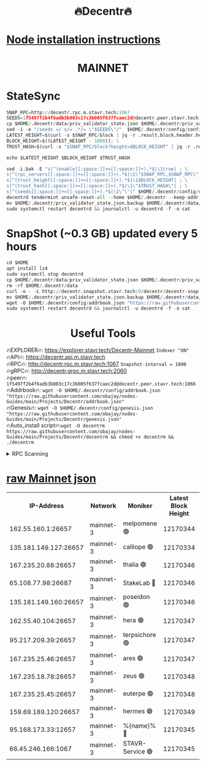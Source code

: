 <h1 align="center"> 🔥Decentr🔥</h1>

[Node installation instructions](https://github.com/obajay/nodes-Guides/tree/main/Projects/Decentr)
=
<h1 align="center"> MAINNET</h1>

# StateSync
```python
SNAP_RPC=http://decentr.rpc.m.stavr.tech:1067
SEEDS=1f5497f2b4f6adb3b803c17c3b005f637fcaec2d@decentr.peer.stavr.tech:1066
cp $HOME/.decentr/data/priv_validator_state.json $HOME/.decentr/priv_validator_state.json.backup
sed -i -e "/seeds =/ s/= .*/= \"$SEEDS\"/"  $HOME/.decentr/config/config.toml
LATEST_HEIGHT=$(curl -s $SNAP_RPC/block | jq -r .result.block.header.height); \
BLOCK_HEIGHT=$((LATEST_HEIGHT - 1000)); \
TRUST_HASH=$(curl -s "$SNAP_RPC/block?height=$BLOCK_HEIGHT" | jq -r .result.block_id.hash)

echo $LATEST_HEIGHT $BLOCK_HEIGHT $TRUST_HASH

sed -i.bak -E "s|^(enable[[:space:]]+=[[:space:]]+).*$|\1true| ; \
s|^(rpc_servers[[:space:]]+=[[:space:]]+).*$|\1\"$SNAP_RPC,$SNAP_RPC\"| ; \
s|^(trust_height[[:space:]]+=[[:space:]]+).*$|\1$BLOCK_HEIGHT| ; \
s|^(trust_hash[[:space:]]+=[[:space:]]+).*$|\1\"$TRUST_HASH\"| ; \
s|^(seeds[[:space:]]+=[[:space:]]+).*$|\1\"\"|" $HOME/.decentr/config/config.toml
decentrd tendermint unsafe-reset-all --home $HOME/.decentr --keep-addr-book
mv $HOME/.decentr/priv_validator_state.json.backup $HOME/.decentr/data/priv_validator_state.json
sudo systemctl restart decentrd && journalctl -u decentrd -f -o cat
```
# SnapShot (~0.3 GB) updated every 5 hours
```python
cd $HOME
apt install lz4
sudo systemctl stop decentrd
cp $HOME/.decentr/data/priv_validator_state.json $HOME/.decentr/priv_validator_state.json.backup
rm -rf $HOME/.decentr/data
curl -o - -L http://decentr.snapshot.stavr.tech:9/decentr/decentr-snap.tar.lz4 | lz4 -c -d - | tar -x -C $HOME/.decentr --strip-components 2
mv $HOME/.decentr/priv_validator_state.json.backup $HOME/.decentr/data/priv_validator_state.json
wget -O $HOME/.decentr/config/addrbook.json "https://raw.githubusercontent.com/obajay/nodes-Guides/main/Projects/Decentr/addrbook.json"
sudo systemctl restart decentrd && journalctl -u decentrd -f -o cat
```

 <h1 align="center"> Useful Tools</h1>

🔥EXPLORER🔥:     https://explorer.stavr.tech/Decentr-Mainnet        `Indexer "ON"` \
🔥API🔥:          https://decentr.api.m.stavr.tech \
🔥RPC🔥:          http://decentr.rpc.m.stavr.tech:1067              `Snapshot-interval = 1000` \
🔥gRPC🔥:         http://decentr.grpc.m.stavr.tech:2060 \
🔥peer🔥:         `1f5497f2b4f6adb3b803c17c3b005f637fcaec2d@decentr.peer.stavr.tech:1066` \
🔥Addrbook🔥:  `wget -O $HOME/.decentr/config/addrbook.json "https://raw.githubusercontent.com/obajay/nodes-Guides/main/Projects/Decentr/addrbook.json"` \
🔥Genesis🔥:  `wget -O $HOME/.decentr/config/genesis.json "https://raw.githubusercontent.com/obajay/nodes-Guides/main/Projects/Decentr/genesis.json"` \
🔥Auto_install script🔥:`wget -O decentrm https://raw.githubusercontent.com/obajay/nodes-Guides/main/Projects/Decentr/decentrm && chmod +x decentrm && ./decentrm`

<details>
<summary>RPC Scanning</summary>

<h2 align="center"> We scan nodes in real time every 4 hours. And we provide the final result of RPC endpoints.
We cannot influence the operation of these nodes in any way. </h2>


```python
If Voting Power is higher than 0 --> then the Node is a validator of the network and may be subject to attack and be a potential threat to the chain.
```
```python
We marked such validators with a red symbol
```

</details>

[raw Mainnet json](https://rpc-check.decentrm.stavr.tech/decentrm/rpc-decentrm-result.json)
=



<table><tr><th>IP-Address</th><th>Network</th><th>Moniker</th><th>Latest Block Height</th><th>Earliest Block Height</th><th>Catching Up</th><th>Tx Index</th><th>Voting Power</th><th>Scan Time</th></tr><tr><td>162.55.160.1:26657</td><td>mainnet-3</td><td>melpomene 🟢</td><td>12170344</td><td>1688950</td><td>False</td><td>on</td><td>0</td><td>2023-12-28T12:10:02.413711286UTC</td></tr><tr><td>135.181.149.127:26657</td><td>mainnet-3</td><td>calliope 🟢</td><td>12170334</td><td>1688950</td><td>False</td><td>on</td><td>0</td><td>2023-12-28T12:10:07.565031399UTC</td></tr><tr><td>167.235.20.88:26657</td><td>mainnet-3</td><td>thalia 🟢</td><td>12170346</td><td>1688950</td><td>False</td><td>on</td><td>0</td><td>2023-12-28T12:10:13.147046353UTC</td></tr><tr><td>65.108.77.98:26687</td><td>mainnet-3</td><td>StakeLab 🔴</td><td>12170346</td><td>1688950</td><td>False</td><td>on</td><td>5423286</td><td>2023-12-28T12:10:13.461983150UTC</td></tr><tr><td>135.181.149.160:26657</td><td>mainnet-3</td><td>poseidon 🟢</td><td>12170346</td><td>1688950</td><td>False</td><td>on</td><td>0</td><td>2023-12-28T12:10:16.210496309UTC</td></tr><tr><td>162.55.40.104:26657</td><td>mainnet-3</td><td>hera 🟢</td><td>12170347</td><td>1688950</td><td>False</td><td>on</td><td>0</td><td>2023-12-28T12:10:18.508724584UTC</td></tr><tr><td>95.217.209.39:26657</td><td>mainnet-3</td><td>terpsichore 🟢</td><td>12170347</td><td>1688950</td><td>False</td><td>on</td><td>0</td><td>2023-12-28T12:10:20.922856636UTC</td></tr><tr><td>167.235.25.46:26657</td><td>mainnet-3</td><td>ares 🟢</td><td>12170347</td><td>1688950</td><td>False</td><td>on</td><td>0</td><td>2023-12-28T12:10:23.190859655UTC</td></tr><tr><td>167.235.18.78:26657</td><td>mainnet-3</td><td>zeus 🟢</td><td>12170348</td><td>1688950</td><td>False</td><td>on</td><td>0</td><td>2023-12-28T12:10:25.587605247UTC</td></tr><tr><td>167.235.25.45:26657</td><td>mainnet-3</td><td>euterpe 🟢</td><td>12170348</td><td>1688950</td><td>False</td><td>on</td><td>0</td><td>2023-12-28T12:10:27.943341900UTC</td></tr><tr><td>159.69.189.120:26657</td><td>mainnet-3</td><td>hermes 🟢</td><td>12170349</td><td>1688950</td><td>False</td><td>on</td><td>0</td><td>2023-12-28T12:10:30.281495684UTC</td></tr><tr><td>95.168.173.33:12657</td><td>mainnet-3</td><td>%{name}% 🔴</td><td>12170345</td><td>8964001</td><td>False</td><td>on</td><td>4174204</td><td>2023-12-28T12:10:08.836033416UTC</td></tr><tr><td>66.45.246.166:1067</td><td>mainnet-3</td><td>STAVR-Service 🟢</td><td>12170345</td><td>12168001</td><td>False</td><td>on</td><td>0</td><td>2023-12-28T12:10:08.194782334UTC</td></tr></table>